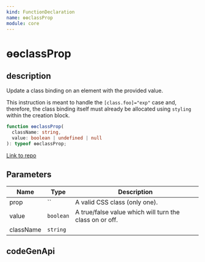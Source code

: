 ```yaml
---
kind: FunctionDeclaration
name: ɵɵclassProp
module: core
---
```


# ɵɵclassProp

## description

Update a class binding on an element with the provided value.

This instruction is meant to handle the `[class.foo]="exp"` case and,
therefore, the class binding itself must already be allocated using
`styling` within the creation block.

```ts
function ɵɵclassProp(
  className: string,
  value: boolean | undefined | null
): typeof ɵɵclassProp;
```

[Link to repo](https://github.com/timdeschryver/angular/blob/master/packages/core/src/render3/instructions/styling.ts#L72-L75)

## Parameters

| Name      | Type      | Description                                             |
| --------- | --------- | ------------------------------------------------------- |
| prop      | ``        | A valid CSS class (only one).                           |
| value     | `boolean` | A true/false value which will turn the class on or off. |
| className | `string`  |                                                         |

## codeGenApi
